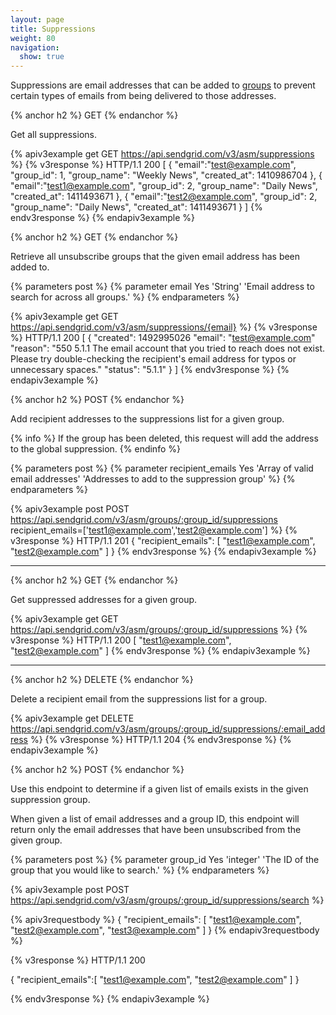 ```yaml
---
layout: page
title: Suppressions
weight: 80
navigation:
  show: true
---
```


Suppressions are email addresses that can be added to [groups]({{root_url}}/API_Reference/Web_API_v3/Suppression_Management/groups.html) to prevent certain types of emails from being delivered to those addresses.

{% anchor h2 %}
GET
{% endanchor %}

Get all suppressions.

{% apiv3example get GET https://api.sendgrid.com/v3/asm/suppressions %}
{% v3response %}
HTTP/1.1 200
[
  {
    "email":"test@example.com",
    "group_id": 1,
    "group_name": "Weekly News",
    "created_at": 1410986704
  },
  {
    "email":"test1@example.com",
    "group_id": 2,
    "group_name": "Daily News",
    "created_at": 1411493671
  },
  {
    "email":"test2@example.com",
    "group_id": 2,
    "group_name": "Daily News",
    "created_at": 1411493671
  }
]
{% endv3response %}
{% endapiv3example %}

{% anchor h2 %}
GET
{% endanchor %}

Retrieve all unsubscribe groups that the given email address has been added to.

{% parameters post %}
  {% parameter email Yes 'String' 'Email address to search for across all groups.' %}
{% endparameters %}

{% apiv3example get GET https://api.sendgrid.com/v3/asm/suppressions/{email} %}
{% v3response %}
HTTP/1.1 200
[
  {
    "created": 1492995026
    "email": "test@example.com"
    "reason": "550 5.1.1 The email account that you tried to reach does not exist. Please try double-checking the recipient's email address for typos or unnecessary spaces."
    "status": "5.1.1"
  }
]
{% endv3response %}
{% endapiv3example %}

{% anchor h2 %}
POST
{% endanchor %}

Add recipient addresses to the suppressions list for a given group.

{% info %}
If the group has been deleted, this request will add the address to the global suppression.
{% endinfo %}

{% parameters post %}
  {% parameter recipient_emails Yes 'Array of valid email addresses' 'Addresses to add to the suppression group' %}
{% endparameters %}

{% apiv3example post POST https://api.sendgrid.com/v3/asm/groups/:group_id/suppressions recipient_emails=['test1@example.com','test2@example.com'] %}
{% v3response %}
HTTP/1.1 201
{
  "recipient_emails": [
    "test1@example.com",
    "test2@example.com"
  ]
}
{% endv3response %}
{% endapiv3example %}

* * * * *

{% anchor h2 %}
GET
{% endanchor %}

Get suppressed addresses for a given group.

{% apiv3example get GET https://api.sendgrid.com/v3/asm/groups/:group_id/suppressions %}
{% v3response %}
HTTP/1.1 200
[
  "test1@example.com",
  "test2@example.com"
]
{% endv3response %}
{% endapiv3example %}

* * * * *

{% anchor h2 %}
DELETE
{% endanchor %}

Delete a recipient email from the suppressions list for a group.

{% apiv3example get DELETE https://api.sendgrid.com/v3/asm/groups/:group_id/suppressions/:email_address %}
{% v3response %}
HTTP/1.1 204
{% endv3response %}
{% endapiv3example %}

{% anchor h2 %}
POST
{% endanchor %}

Use this endpoint to determine if a given list of emails exists in the given suppression group.

When given a list of email addresses and a group ID, this endpoint will return only the email addresses that have been unsubscribed from the given group.

{% parameters post %}
  {% parameter group_id Yes 'integer' 'The ID of the group that you would like to search.' %}
{% endparameters %}

{% apiv3example post POST https://api.sendgrid.com/v3/asm/groups/:group_id/suppressions/search %}

{% apiv3requestbody %}
{
  "recipient_emails": [
    "test1@example.com",
    "test2@example.com",
    "test3@example.com"
  ]
}
{% endapiv3requestbody %}

{% v3response %}
HTTP/1.1 200

{
  "recipient_emails":[
    "test1@example.com",
    "test2@example.com"
  ]
}

{% endv3response %}
{% endapiv3example %}
